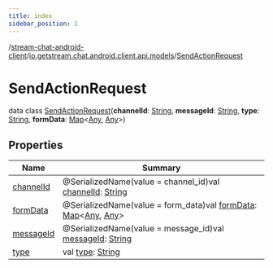 ```yaml
---
title: index
sidebar_position: 1
---
```

/[stream-chat-android-client](../../index.md)/[io.getstream.chat.android.client.api.models](../index.md)/[SendActionRequest](index.md)  
  
  
  
# SendActionRequest  
data class [SendActionRequest](index.md)(**channelId**: [String](https://kotlinlang.org/api/latest/jvm/stdlib/kotlin/-string/index.html), **messageId**: [String](https://kotlinlang.org/api/latest/jvm/stdlib/kotlin/-string/index.html), **type**: [String](https://kotlinlang.org/api/latest/jvm/stdlib/kotlin/-string/index.html), **formData**: [Map](https://kotlinlang.org/api/latest/jvm/stdlib/kotlin.collections/-map/index.html)&lt;[Any](https://kotlinlang.org/api/latest/jvm/stdlib/kotlin/-any/index.html), [Any](https://kotlinlang.org/api/latest/jvm/stdlib/kotlin/-any/index.html)&gt;)  
  
## Properties  
  
|  Name |  Summary | 
|---|---|
| <a name="io.getstream.chat.android.client.api.models/SendActionRequest/channelId/#/PointingToDeclaration/"></a>[channelId](channelId.md)| <a name="io.getstream.chat.android.client.api.models/SendActionRequest/channelId/#/PointingToDeclaration/"></a>@SerializedName(value = channel_id)val [channelId](channelId.md): [String](https://kotlinlang.org/api/latest/jvm/stdlib/kotlin/-string/index.html)|
| <a name="io.getstream.chat.android.client.api.models/SendActionRequest/formData/#/PointingToDeclaration/"></a>[formData](formData.md)| <a name="io.getstream.chat.android.client.api.models/SendActionRequest/formData/#/PointingToDeclaration/"></a>@SerializedName(value = form_data)val [formData](formData.md): [Map](https://kotlinlang.org/api/latest/jvm/stdlib/kotlin.collections/-map/index.html)&lt;[Any](https://kotlinlang.org/api/latest/jvm/stdlib/kotlin/-any/index.html), [Any](https://kotlinlang.org/api/latest/jvm/stdlib/kotlin/-any/index.html)&gt;|
| <a name="io.getstream.chat.android.client.api.models/SendActionRequest/messageId/#/PointingToDeclaration/"></a>[messageId](messageId.md)| <a name="io.getstream.chat.android.client.api.models/SendActionRequest/messageId/#/PointingToDeclaration/"></a>@SerializedName(value = message_id)val [messageId](messageId.md): [String](https://kotlinlang.org/api/latest/jvm/stdlib/kotlin/-string/index.html)|
| <a name="io.getstream.chat.android.client.api.models/SendActionRequest/type/#/PointingToDeclaration/"></a>[type](type.md)| <a name="io.getstream.chat.android.client.api.models/SendActionRequest/type/#/PointingToDeclaration/"></a>val [type](type.md): [String](https://kotlinlang.org/api/latest/jvm/stdlib/kotlin/-string/index.html)|

